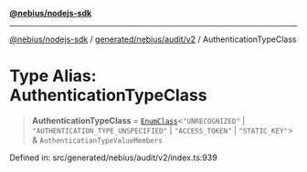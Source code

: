 [**@nebius/nodejs-sdk**](../../../../../README.md)

***

[@nebius/nodejs-sdk](../../../../../README.md) / [generated/nebius/audit/v2](../README.md) / AuthenticationTypeClass

# Type Alias: AuthenticationTypeClass

> **AuthenticationTypeClass** = [`EnumClass`](../../../../../runtime/protos/enum/type-aliases/EnumClass.md)\<`"UNRECOGNIZED"` \| `"AUTHENTICATION_TYPE_UNSPECIFIED"` \| `"ACCESS_TOKEN"` \| `"STATIC_KEY"`\> & `AuthenticationTypeValueMembers`

Defined in: src/generated/nebius/audit/v2/index.ts:939
